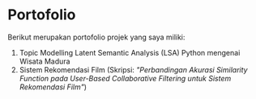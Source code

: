 # Portofolio

Berikut merupakan portofolio projek yang saya miliki:

1. Topic Modelling Latent Semantic Analysis (LSA) Python mengenai Wisata Madura
1. Sistem Rekomendasi Film (Skripsi: *"Perbandingan Akurasi Similarity Function pada User-Based Collaborative Filtering untuk Sistem Rekomendasi Film"*)

